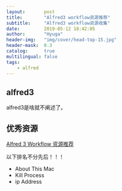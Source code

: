 ```yaml
---
layout:       post
title:        "Alfred3 workflow资源推荐"
subtitle:     "Alfred3 workflow资源收集"
date:         2019-05-12 18:42:05
author:       "Hyuga"
header-img:   "img/cover/head-top-15.jpg"
header-mask:  0.3
catalog:      true
multilingual: false
tags:
    - alfred
---
```


## alfred3
alfred3是啥就不阐述了。

## 优秀资源

[Alfred 3 Workflow 资源推荐](http://discussions.youdaxue.com/t/alfred-3-workflow/23843)

以下排名不分先后！！！

- About This Mac
- Kill Process
- ip Address